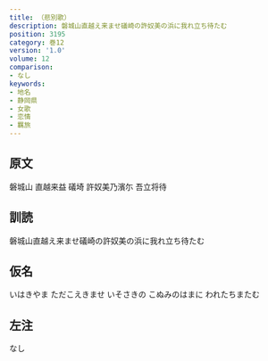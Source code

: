 ```yaml
---
title: （悲別歌）
description: 磐城山直越え来ませ礒崎の許奴美の浜に我れ立ち待たむ
position: 3195
category: 巻12
version: '1.0'
volume: 12
comparison:
- なし
keywords:
- 地名
- 静岡県
- 女歌
- 恋情
- 羈旅
---
```


## 原文

磐城山 直越来益 礒埼 許奴美乃濱尓 吾立将待

## 訓読

磐城山直越え来ませ礒崎の許奴美の浜に我れ立ち待たむ

## 仮名

いはきやま ただこえきませ いそさきの こぬみのはまに われたちまたむ

## 左注

なし
